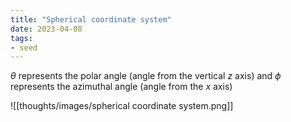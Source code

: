 ```yaml
---
title: "Spherical coordinate system"
date: 2023-04-08
tags:
- seed
---
```


$\theta$ represents the polar angle (angle from the vertical $z$ axis) and $\phi$ represents the azimuthal angle (angle from the $x$ axis)

![[thoughts/images/spherical coordinate system.png]]